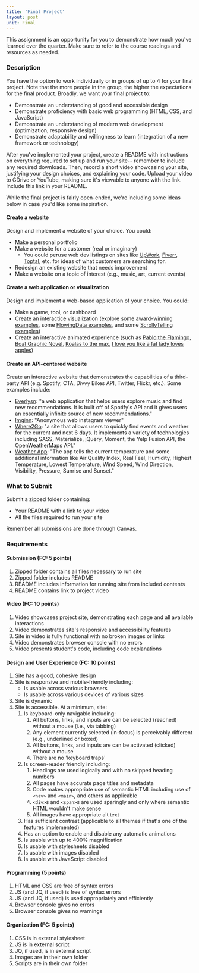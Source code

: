 ```yaml
---
title: 'Final Project'
layout: post
unit: Final
---
```


This assignment is an opportunity for you to demonstrate how much you've learned over the quarter. Make sure to refer to the course readings and resources as needed.

### Description
You have the option to work individually or in groups of up to 4 for your final project. Note that the more people in the group, the higher the expectations for the final product. Broadly, we want your final project to:
- Demonstrate an understanding of good and accessible design
- Demonstrate proficiency with basic web programming (HTML, CSS, and JavaScript)
- Demonstrate an understanding of modern web development (optimization, responsive design)
- Demonstrate adaptability and willingness to learn (integration of a new framework or technology)

After you've implemented your project, create a README with instructions on everything required to set up and run your site-- remember to include any required downloads. Then, record a short video showcasing your site, justifying your design choices, and explaining your code. Upload your video to GDrive or YouTube, making sure it's viewable to anyone with the link. Include this link in your README.

While the final project is fairly open-ended, we're including some ideas below in case you'd like some inspiration. 

#### Create a website 
Design and implement a website of your choice. You could:
- Make a personal portfolio
- Make a website for a customer (real or imaginary)
	- You could peruse web dev listings on sites like [UpWork](https://www.upwork.com), [Fiverr](https://www.fiverr.com), [Toptal](https://www.toptal.com), etc. for ideas of what customers are searching for.
- Redesign an existing website that needs improvement
- Make a website on a topic of interest (e.g., music, art, current events)

#### Create a web application or visualization
Design and implement a web-based application of your choice. You could:
- Make a game, tool, or dashboard
- Create an interactice visualization (explore some [award-winning examples](https://www.informationisbeautifulawards.com/news/636-information-is-beautiful-awards-2023-the-winners), some [FlowingData examples](https://flowingdata.com/made-by-flowingdata/), and some [ScrollyTelling examples](https://webflow.com/blog/scrollytelling-guide))
- Create an interactive animated experience (such as [Pablo the Flamingo](https://pablotheflamingo.com/), [Boat Graphic Novel](http://www.sbs.com.au/theboat/), [Koalas to the max](http://www.koalastothemax.com), [I love you like a fat lady loves apples](https://web.archive.org/web/20200202024758/https://www.iloveyoulikeafatladylovesapples.com/))

#### Create an API-centered website
Create an interactive website that demonstrates the capabilities of a third-party API (e.g. Spotify, CTA, Divvy Bikes API, Twitter, Flickr, etc.). Some examples include:
- [Everlysn](https://gitriley.github.io/everlysn/): "a web application that helps users explore music and find new recommendations. It is built off of Spotify's API and it gives users an essentially infinite source of new recommendations."
- [Imginn](https://imginn.com): "Anonymous web instagram viewer"
- [Where2Go](https://alex-engelmann.github.io/Where2Go/): "a site that allows users to quickly find events and weather for the current and next 6 days. It implements a variety of technologies including SASS, Materialize, jQuery, Moment, the Yelp Fusion API, the OpenWeatherMaps API."
- [Weather App](https://kshitizrohilla.github.io/weather-app-using-openweathermap-api/): "The app tells the current temperature and some additional information like Air Quality Index, Real Feel, Humidity, Highest Temperature, Lowest Temperature, Wind Speed, Wind Direction, Visibility, Pressure, Sunrise and Sunset."

### What to Submit
Submit a zipped folder containing: 
- Your README with a link to your video
- All the files required to run your site

Remember all submissions are done through Canvas. 

### Requirements
#### Submission (FC: 5 points)
1. Zipped folder contains all files necessary to run site
1. Zipped folder includes README 
1. README includes information for running site from included contents
1. README contains link to project video

#### Video (FC: 10 points)
1. Video showcases project site, demonstrating each page and all available interactions
1. Video demonstrates site's responsive and accessibility features
1. Site in video is fully functional with no broken images or links
1. Video demonstrates browser console with no errors
1. Video presents student's code, including code explanations

#### Design and User Experience (FC: 10 points)
1. Site has a good, cohesive design
1. Site is responsive and mobile-friendly including:
	- Is usable across various browsers
	- Is usable across various devices of various sizes
1. Site is dynamic
1. Site is accessible. At a minimum, site:
	1. Is keyboard-only navigable including:
		1. All buttons, links, and inputs are can be selected (reached) without a mouse (i.e., via tabbing)
		1. Any element currently selected (in-focus) is perceivably different (e.g., underlined or boxed)
		1. All buttons, links, and inputs are can be activated (clicked) without a mouse
		1. There are no 'keyboard traps'
	1. Is screen-reader friendly including:
		1. Headings are used logically and with no skipped heading numbers
		1. All pages have accurate page titles and metadata
  		1. Code makes appropriate use of semantic HTML including use of `<nav>` and `<main>`, and others as applicable
  		1. `<div>`s and `<span>`s are used sparingly and only where semantic HTML wouldn't make sense
		1. All images have appropriate alt text
	1. Has sufficient contrast (applicable to all themes if that's one of the features implemented)
	1. Has an option to enable and disable any automatic animations
	1. Is usable with up to 400% magnification
	1. Is usable with stylesheets disabled
	1. Is usable with images disabled
	1. Is usable with JavaScript disabled

#### Programming (5 points)
1. HTML and CSS are free of syntax errors
1. JS (and JQ, if used) is free of syntax errors
1. JS (and JQ, if used) is used appropriately and efficiently
1. Browser console gives no errors
1. Browser console gives no warnings

#### Organization (FC: 5 points)
1. CSS is in external stylesheet
1. JS is in external script
1. JQ, if used, is in external script 
1. Images are in their own folder
1. Scripts are in their own folder
